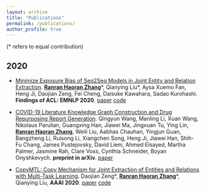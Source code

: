 ```yaml
---
layout: archive
title: "Publications"
permalink: /publications/
author_profile: true
---
```


<!-- {% if author.googlescholar %}
  You can also find my articles on <u><a href="{{author.googlescholar}}">my Google Scholar profile</a>.</u>
{% endif %}

{% include base_path %}

{% for post in site.publications reversed %}
  {% include archive-single.html %}
{% endfor %} -->

<!-- # Publications -->

(\* refers to equal contribution)

## 2020

- [Minimize Exposure Bias of Seq2Seq Models in Joint Entity and Relation Extraction](https://arxiv.org/pdf/2009.07503.pdf). **<u>Ranran Haoran Zhang</u>**\*, Qianying Liu\*, Aysa Xuemo Fan, Heng Ji, Daojian Zeng, Fei Cheng, Daisuke Kawahara, Sadao Kurohashi. **Findings of ACL: EMNLP 2020**. [paper](https://arxiv.org/pdf/2009.07503.pdf) [code](https://github.com/WindChimeRan/OpenJERE)
  

- [COVID-19 Literature Knowledge Graph Construction and Drug Repurposing Report Generation](https://arxiv.org/pdf/2007.00576.pdf). Qingyun Wang, Manling Li, Xuan Wang, Nikolaus Parulian, Guangxing Han, Jiawei Ma, Jingxuan Tu, Ying Lin, **<u>Ranran Haoran Zhang</u>**, Weili Liu, Aabhas Chauhan, Yingjun Guan, Bangzheng Li, Ruisong Li, Xiangchen Song, Heng Ji, Jiawei Han, Shih-Fu Chang, James Pustejovsky, David Liem, Ahmed Elsayed, Martha Palmer, Jasmine Rah, Clare Voss, Cynthia Schneider, Boyan Onyshkevych. **preprint in arXiv**. [paper](https://arxiv.org/pdf/2007.00576.pdf) 

- [CopyMTL: Copy Mechanism for Joint Extraction of Entities and Relations with Multi-Task Learning](https://arxiv.org/pdf/1911.10438.pdf). Daojian Zeng\*, **<u>Ranran Haoran Zhang</u>**\*, Qianying Liu, **AAAI 2020**. [paper](https://arxiv.org/pdf/1911.10438.pdf) [code](https://github.com/WindChimeRan/CopyMTL)
